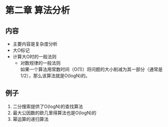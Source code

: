 # 第二章 算法分析

## 内容
* 主要内容是复杂度分析
* 大O标记
* 计算大O时的一般法则
    - 对数规律的一般法则  
      如果一个算法用常数时间（O(1)）将问题的大小削减为其一部分（通常是1/2），那么该算法就是O(logN)的。

## 例子
1. 二分搜索提供了O(logN)的查找算法
2. 最大公因数的欧几里得算法也是O(logN)的
3. 幂运算的递归算法